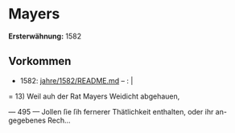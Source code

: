 # Mayers

**Ersterwähnung:** 1582

## Vorkommen
- 1582: [jahre/1582/README.md](../jahre/1582/README.md) – : |

= 13) Weil auh der Rat Mayers Weidicht abgehauen,


— 495 —
Jollen ſie ſih fernerer Thätlichkeit enthalten, oder ihr an-
gegebenes Rech...
